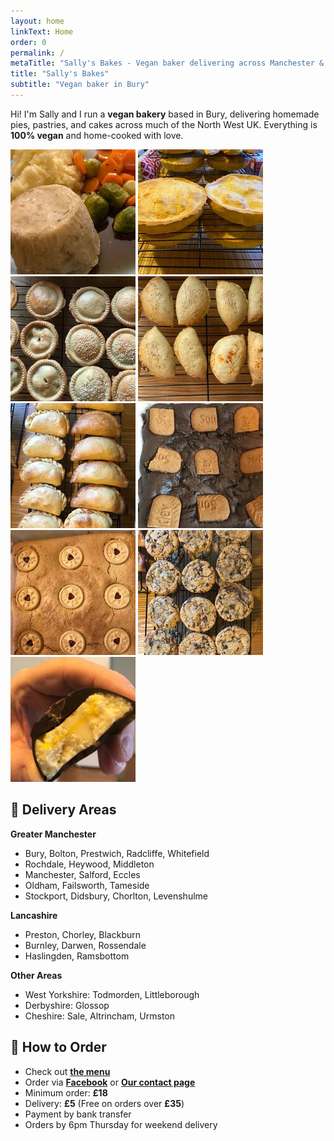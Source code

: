 ```yaml
---
layout: home
linkText: Home
order: 0
permalink: /
metaTitle: "Sally's Bakes - Vegan baker delivering across Manchester & Lancashire"
title: "Sally's Bakes"
subtitle: "Vegan baker in Bury"
---
```


Hi! I'm Sally and I run a **vegan bakery** based in Bury, delivering homemade pies, pastries, and cakes across much of the North West UK. Everything is **100% vegan** and home-cooked with love.

<div class="homepage-gallery" markdown="1">

[![Suet puddings][suet-thumb]][suet]
[![Large pies][large-pies-thumb]][large-pies]
[![Small pies][small-pies-thumb]][small-pies]
[![Empanadas][empanadas-1-thumb]][empanadas-1]
[![Empanadas][empanadas-2-thumb]][empanadas-2]
[![Biscoff brownie][biscoff-thumb]][biscoff]
[![Jammy Dodger brownie][jammy-thumb]][jammy]
[![Chocolate chip cookies][cookies-thumb]][cookies]
[![Cream egg][cream-egg-thumb]][cream-egg]

</div>

## 🚗 Delivery Areas

**Greater Manchester**

- Bury, Bolton, Prestwich, Radcliffe, Whitefield
- Rochdale, Heywood, Middleton
- Manchester, Salford, Eccles
- Oldham, Failsworth, Tameside
- Stockport, Didsbury, Chorlton, Levenshulme

**Lancashire**

- Preston, Chorley, Blackburn
- Burnley, Darwen, Rossendale
- Haslingden, Ramsbottom

**Other Areas**

- West Yorkshire: Todmorden, Littleborough
- Derbyshire: Glossop
- Cheshire: Sale, Altrincham, Urmston

## 📝 How to Order

- Check out [**the menu**](/menu/)
- Order via [**Facebook**](https://www.facebook.com/{{site.facebook_url}}) or [**Our contact page**](/contact/)
- Minimum order: **£18**
- Delivery: **£5** (Free on orders over **£35**)
- Payment by bank transfer
- Orders by 6pm Thursday for weekend delivery

[suet-thumb]: /assets/photos/thumbs/suet-puds.jpg
[suet]: /assets/photos/suet-puds.jpg
[large-pies-thumb]: /assets/photos/thumbs/large-pies.jpg
[large-pies]: /assets/photos/large-pies.jpg
[small-pies-thumb]: /assets/photos/thumbs/small-pies.jpg
[small-pies]: /assets/photos/small-pies.jpg
[empanadas-1-thumb]: /assets/photos/thumbs/empanadas-1.jpg
[empanadas-1]: /assets/photos/empanadas-1.jpg
[empanadas-2-thumb]: /assets/photos/thumbs/empanadas-2.jpg
[empanadas-2]: /assets/photos/empanadas-2.jpg
[biscoff-thumb]: /assets/photos/thumbs/biscoff-brownie.jpg
[biscoff]: /assets/photos/biscoff-brownie.jpg
[jammy-thumb]: /assets/photos/thumbs/jammy-dodger-brownie.jpg
[jammy]: /assets/photos/jammy-dodger-brownie.jpg
[cookies-thumb]: /assets/photos/thumbs/chocolate-chip-cookies.jpg
[cookies]: /assets/photos/chocolate-chip-cookies.jpg
[cream-egg-thumb]: /assets/photos/thumbs/cream-egg.jpg
[cream-egg]: /assets/photos/cream-egg.jpg
